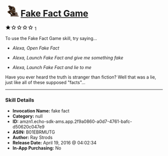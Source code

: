 # &nbsp;<img src="skill_icon" alt="Fake Fact Game icon" width="36"> [Fake Fact Game](http://alexa.amazon.com/#skills/amzn1.echo-sdk-ams.app.2f9a0860-a0d7-4761-bafc-d50620c047e9)
![1 stars](../../images/ic_star_black_18dp_1x.png)![1 stars](../../images/ic_star_border_black_18dp_1x.png)![1 stars](../../images/ic_star_border_black_18dp_1x.png)![1 stars](../../images/ic_star_border_black_18dp_1x.png)![1 stars](../../images/ic_star_border_black_18dp_1x.png) 1

To use the Fake Fact Game skill, try saying...

* *Alexa, Open Fake Fact*

* *Alexa, Launch Fake Fact and give me something fake*

* *Alexa, Launch Fake Fact and lie to me*

Have you ever heard the truth is stranger than fiction? Well that was a lie, just like all of these supposed "facts"...

***

### Skill Details

* **Invocation Name:** fake fact
* **Category:** null
* **ID:** amzn1.echo-sdk-ams.app.2f9a0860-a0d7-4761-bafc-d50620c047e9
* **ASIN:** B01EBRMUTG
* **Author:** Ray Strods
* **Release Date:** April 19, 2016 @ 04:02:34
* **In-App Purchasing:** No
